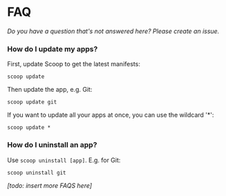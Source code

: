 # FAQ

*Do you have a question that's not answered here? Please create an issue.*

### How do I update my apps?

First, update Scoop to get the latest manifests:

```
scoop update
```

Then update the app, e.g. Git:

```
scoop update git
```

If you want to update all your apps at once, you can use the wildcard '*':

```
scoop update *
```

### How do I uninstall an app?

Use `scoop uninstall [app]`. E.g. for Git:

```
scoop uninstall git
```

*[todo: insert more FAQS here]*